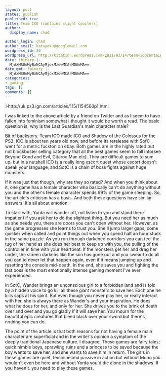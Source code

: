 ```yaml
---
layout: post
status: publish
published: true
title: Team ICO (contains slight spoilers)
author:
  display_name: chad

author_login: chad
author_email: katayoku@googlemail.com
wordpress_id: 30
wordpress_url: http://kitation.wordpress.com/2011/03/14/team-icocontains-slight-spoilers
date: !binary |-
  MjAxMS0wMy0xNCAyMjoxMzowMCArMDAwMA==
date_gmt: !binary |-
  MjAxMS0wMy0xNCAyMjoxMzowMCArMDAwMA==
categories:
- gaming
tags: []
comments: []
---
```

<p>&gt;http://uk.ps3.ign.com/articles/115/1154560p1.html</p>
<p>I was linked to the above article by a friend on Twitter and as I seem to have fallen into feminism somewhat I thought it would be worth a read. The basic question is; why is the Last Guardian's main character male?</p>
<p>Bit of backstory. Team ICO made ICO and Shadow of the Colossus for the PS2. ICO is about ten years old now, and before its rerelease with SofC went for a metric fuckton on ebay. Both games are in the highly rated but not blockbuster selling category that all the best games seem to fall into(see Beyond Good and Evil, Gitaroo Man etc). They are difficult games to sum up, but in a nutshell ICO is a really long escort quest whose escort doesn't speak your language, and SotC is a chain of boss fights against huge monsters.</p>
<p>If it was just that though, why are they so rated? And when you think about it, one game has a female character who basically can't do anything without you and the other's female character spends 99% of the game sleeping. So, the article's criticism has a basis. And both these questions have similar answers. It's all about emotion.</p>
<p>To start with, Yorda will wander off, not listen to you and stand there impatient if you ask her to do the slightest thing. But you need her as much as she needs you, there are doors you can't open without her. However, as the game progresses she learns to trust you. She'll jump larger gaps, come quicker when called and point things out when you spend half an hour stuck in the same puzzle. As you run through darkened corridors you can feel the tug of her hand as she does her best to keep up with you, the pulling of the controller in time with your heartbeat. If the monsters get her and drag her under, the screen darkens like the sun has gone out and you swear to do all you can to never let that happen again, even if it means jumping up and resetting the console mid-death. In the end, she saves you and fighting the last boss is the most emotionally intense gaming moment I've ever experienced.</p>
<p>In SotC, Wander brings an unconscious girl to a forbidden land and is told by a hidden voice to go kill all these giant monsters to save her. Each one he kills saps at his spirit. But even though you never play her, or really interact with her, she is always there as Wander's and your inspiration. He does what he does for her, and only for her. She drives you to the brink of death over and over and you go gladly if it will save her. You mourn for the beautiful epic creatures that bleed black over your sword but there's nothing you can do.</p>
<p>The point of the article is that both reasons for not having a female main character are superficial and in the writer's opinion a symptom of the deeply traditional Japanese culture. I disagree. These games are fairy tales; quick nimble boys, sprawling ruins and a princess to be saved because the boy wants to save her, and she wants to save him in return. The girls in these games are quiet, feminine and passive in action but without Mono you wouldn't even be here and without Yorda you'd die alone in the shadows. If you haven't. you need to play these games.</p>
